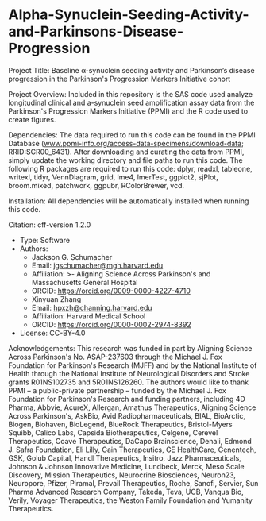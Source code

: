 # Alpha-Synuclein-Seeding-Activity-and-Parkinsons-Disease-Progression
Project Title: Baseline α-synuclein seeding activity and Parkinson’s disease progression in the Parkinson's Progression Markers Initiative cohort

Project Overview: Included in this repository is the SAS code used  analyze longitudinal clinical and a-synuclein seed amplification assay data from the Parkinson's Progression Markers Initiative (PPMI) and the R code used to create figures.

Dependencies: The data required to run this code can be found in the PPMI Database (www.ppmi-info.org/access-data-specimens/download-data; RRID:SCR00_6431). After downloading and curating the data from PPMI, simply update the working directory and file paths to run this code. The following R packages are required to run this code: dplyr, readxl, tableone, writexl, tidyr, VennDiagram, grid, lme4, lmerTest, ggplot2, sjPlot, broom.mixed, patchwork, ggpubr, RColorBrewer, vcd. 

Installation: All dependencies will be automatically installed when running this code. 

Citation: cff-version 1.2.0
- Type: Software
- Authors:
  - Jackson G. Schumacher
  - Email: jgschumacher@mgh.harvard.edu
  - Affiliation: >-
      Aligning Science Across Parkinson's and Massachusetts
      General Hospital
  - ORCID: https://orcid.org/0009-0000-4227-4710
  - Xinyuan Zhang
  - Email: hpxzh@channing.harvard.edu
  - Affiliation: Harvard Medical School
  - ORCID: https://orcid.org/0000-0002-2974-8392
- License: CC-BY-4.0

Acknowledgements: This research was funded in part by Aligning Science Across Parkinson's No. ASAP-237603 through the Michael J. Fox Foundation for Parkinson's Research (MJFF) and by the National Institute of Health through the National Institute of Neurological Disorders and Stroke grants R01NS102735 and 5R01NS126260. The authors would like to thank PPMI – a public-private partnership – funded by the Michael J. Fox Foundation for Parkinson's Research and funding partners, including 4D Pharma, Abbvie, AcureX, Allergan, Amathus Therapeutics, Aligning Science Across Parkinson's, AskBio, Avid Radiopharmaceuticals, BIAL, BioArctic, Biogen, Biohaven, BioLegend, BlueRock Therapeutics, Bristol-Myers Squibb, Calico Labs, Capsida Biotherapeutics, Celgene, Cerevel Therapeutics, Coave Therapeutics, DaCapo Brainscience, Denali, Edmond J. Safra Foundation, Eli Lilly, Gain Therapeutics, GE HealthCare, Genentech, GSK, Golub Capital, Handl Therapeutics, Insitro, Jazz Pharmaceuticals, Johnson & Johnson Innovative Medicine, Lundbeck, Merck, Meso Scale Discovery, Mission Therapeutics, Neurocrine Biosciences, Neuron23, Neuropore, Pfizer, Piramal, Prevail Therapeutics, Roche, Sanofi, Servier, Sun Pharma Advanced Research Company, Takeda, Teva, UCB, Vanqua Bio, Verily, Voyager Therapeutics, the Weston Family Foundation and Yumanity Therapeutics. 
